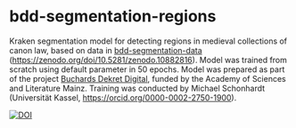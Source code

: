 # bdd-segmentation-regions
Kraken segmentation model for detecting regions in medieval collections of canon law, based on data in [bdd-segmentation-data](https://github.com/michaelscho/bdd-segmentation-data) (https://zenodo.org/doi/10.5281/zenodo.10882816).
Model was trained from scratch using default parameter in 50 epochs.
Model was prepared as part of the project [Buchards Dekret Digital](https://www.adwmainz.de/projekte/burchards-dekret-digital/informationen.html), funded by the Academy of Sciences and Literature Mainz. 
Training was conducted by Michael Schonhardt (Universität Kassel, https://orcid.org/0000-0002-2750-1900).

[![DOI](https://zenodo.org/badge/778822517.svg)](https://zenodo.org/doi/10.5281/zenodo.10890966) 


